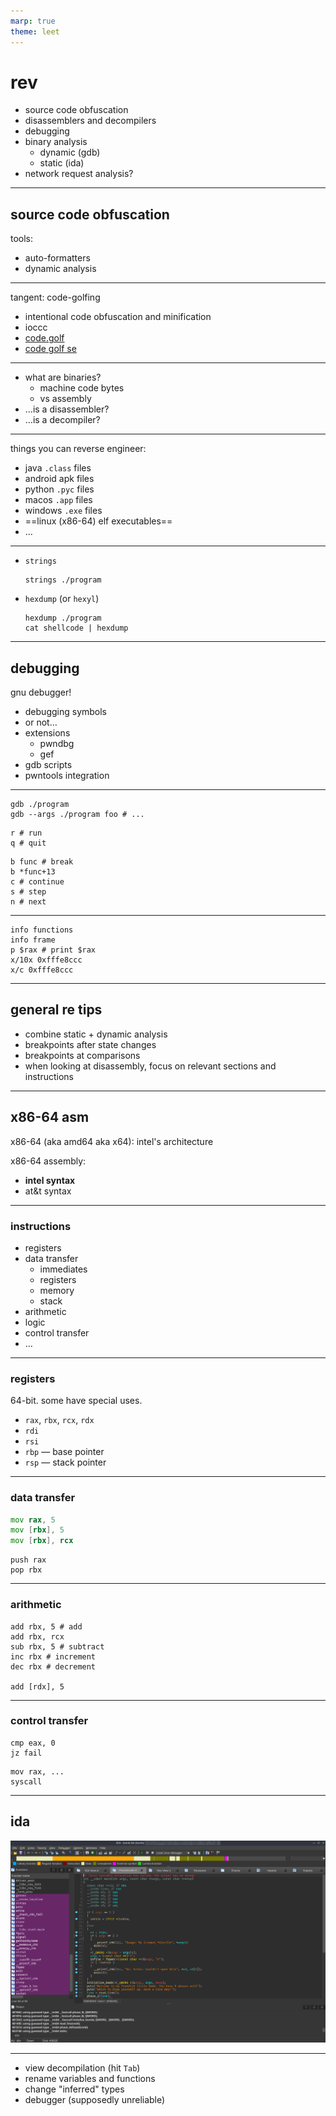 ```yaml
---
marp: true
theme: leet
---
```


# rev

- source code obfuscation
- disassemblers and decompilers
- debugging
- binary analysis
  - dynamic (gdb)
  - static (ida)
- network request analysis?

---

## source code obfuscation

tools:

- auto-formatters
- dynamic analysis

---

tangent: code-golfing

- intentional code obfuscation and minification
- ioccc
- [code.golf](https://code.golf/)
- [code golf se](https://codegolf.stackexchange.com/)

---

- what are binaries?
  - machine code bytes
  - vs assembly
- …is a disassembler?
- …is a decompiler?

---

things you can reverse engineer:

- java `.class` files
- android apk files
- python `.pyc` files
- macos `.app` files
- windows `.exe` files
- ==linux (x86-64) elf executables==
- …

---

- `strings`

  ```
  strings ./program
  ```

- `hexdump` (or `hexyl`)

  ```
  hexdump ./program
  cat shellcode | hexdump
  ```

---

## debugging

gnu debugger!

- debugging symbols
- or not…
- extensions
  - pwndbg
  - gef
- gdb scripts
- pwntools integration

---

```
gdb ./program
gdb --args ./program foo # ...
```

```
r # run
q # quit
```

```gdb
b func # break
b *func+13
c # continue
s # step
n # next
```

---

```
info functions
info frame
p $rax # print $rax
x/10x 0xfffe8ccc
x/c 0xfffe8ccc
```

---

## general re tips

- combine static + dynamic analysis
- breakpoints after state changes
- breakpoints at comparisons
- when looking at disassembly, focus on relevant sections and instructions

---

## x86-64 asm

x86-64 (aka amd64 aka x64): intel's architecture

x86-64 assembly:

- **intel syntax**
- at&t syntax

---

### instructions

- registers
- data transfer
  - immediates
  - registers
  - memory
  - stack
- arithmetic
- logic
- control transfer
- …

---

### registers

64-bit. some have special uses.

- `rax`, `rbx`, `rcx`, `rdx`
- `rdi`
- `rsi`
- `rbp` — base pointer
- `rsp` — stack pointer

---

### data transfer

```asm
mov rax, 5
mov [rbx], 5
mov [rbx], rcx
```

```
push rax
pop rbx
```

---

### arithmetic

```
add rbx, 5 # add
add rbx, rcx
sub rbx, 5 # subtract
inc rbx # increment
dec rbx # decrement

add [rdx], 5
```

---

### control transfer

```
cmp eax, 0
jz fail
```

```
mov rax, ...
syscall
```

---

## ida

![w:800px](./media/ida.png)

---

- view decompilation (hit `Tab`)
- rename variables and functions
- change "inferred" types
- debugger (supposedly unreliable)
